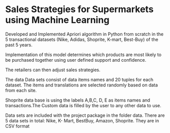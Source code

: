 # Sales Strategies for Supermarkets using Machine Learning

Developed and Implemented Apriori algorithm in Python from scratch in the 5 transactional datasets (Nike, Adidas, Shoprite, K-mart, Best-Buy) of the past 
5 years. 

Implementation of this model determines which products are most likely to be purchased together using user defined support and confidence.

The retailers can then adjust sales strategies.

The data Data sets consist of data items names and 20 tuples for each dataset. The items and translations are selected randomly based on data from each site. 

Shoprite data base is using the labels A,B,C, D, E as items names and transactions.The Custom data is filled by the user to any other data to use. 

Data sets are included with the project package in the folder data. There are 5 data sets in total: Nike, K- Mart, BestBuy, Amazon, Shoprite.
They are in CSV format
